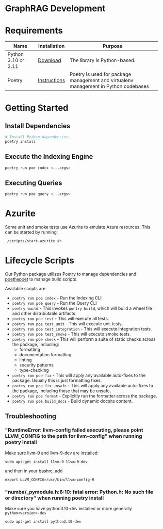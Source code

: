 # GraphRAG Development

# Requirements

| Name | Installation | Purpose
--- | --- | ---
Python 3.10 or 3.11 | [Download](https://www.python.org/downloads/) | The library is Python-based.
Poetry | [Instructions](https://python-poetry.org/docs/#installation) | Poetry is used for package management and virtualenv management in Python codebases

# Getting Started

## Install Dependencies
```sh
# Install Python dependencies.
poetry install
```

## Execute the Indexing Engine

```sh
poetry run poe index <...args>
```

## Executing Queries
```sh
poetry run poe query <...args>
```

# Azurite
Some unit and smoke tests use Azurite to emulate Azure resources. This can be started by running:

```sh
./scripts/start-azurite.sh
```

# Lifecycle Scripts
Our Python package utilizes Poetry to manage dependencies and [poethepoet](https://pypi.org/project/poethepoet/) to manage build scripts.

Available scripts are:

* `poetry run poe index` - Run the Indexing CLI
* `poetry run poe query` - Run the Query CLI
* `poetry build` - This invokes `poetry build`, which will build a wheel file and other distributable artifacts.
* `poetry run poe test` - This will execute all tests.
* `poetry run poe test_unit` - This will execute unit tests.
* `poetry run poe test_integration` - This will execute integration tests.
* `poetry run poe test_smoke` - This will execute smoke tests.
* `poetry run poe check` - This will perform a suite of static checks across the package, including:
  * formatting
  * documentation formatting
  * linting
  * security patterns
  * type-checking
* `poetry run poe fix` - This will apply any available auto-fixes to the package. Usually this is just formatting fixes.
* `poetry run poe fix_unsafe` - This will apply any available auto-fixes to the package, including those that may be unsafe.
* `poetry run poe format` - Explicitly run the formatter across the package.
* `poetry run poe build_docs` - Build dynamic docsite content.

## Troubleshooting
### "RuntimeError: llvm-config failed executing, please point LLVM_CONFIG to the path for llvm-config" when running poetry install
Make sure llvm-9 and llvm-9-dev are installed:

`sudo apt-get install llvm-9 llvm-9-dev`

and then in your bashrc, add

`export LLVM_CONFIG=/usr/bin/llvm-config-9`

### "numba/_pymodule.h:6:10: fatal error: Python.h: No such file or directory" when running poetry install

Make sure you have python3.10-dev installed or more generally `python<version>-dev`

`sudo apt-get install python3.10-dev`